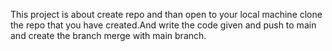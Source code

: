 This project is about create repo and than open to your local machine clone the repo that you have created.And write the code given and push to main and create the branch merge with main branch.
